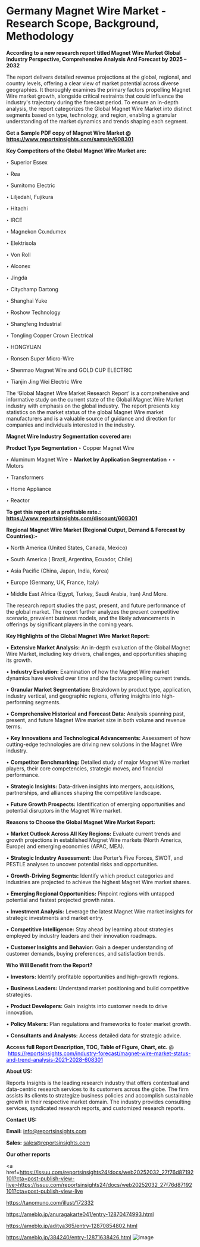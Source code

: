 # Germany Magnet Wire Market - Research Scope, Background, Methodology

<strong>According to a new research report titled Magnet Wire Market Global Industry Perspective, Comprehensive Analysis And Forecast by 2025 – 2032</strong>

The report delivers detailed revenue projections at the global, regional, and country levels, offering a clear view of market potential across diverse geographies. It thoroughly examines the primary factors propelling Magnet Wire market growth, alongside critical restraints that could influence the industry's trajectory during the forecast period. To ensure an in-depth analysis, the report categorizes the Global Magnet Wire Market into distinct segments based on type, technology, and region, enabling a granular understanding of the market dynamics and trends shaping each segment.

<strong>Get a Sample PDF copy of Magnet Wire Market </strong><strong>@<a href=https://www.reportsinsights.com/sample/608301 style=color:#0000ff;> https://www.reportsinsights.com/sample/608301</a></strong></font>

<strong>Key Competitors of the Global Magnet Wire Market are:</strong>

‣ Superior Essex

‣ Rea

‣ Sumitomo Electric

‣ Liljedahl, Fujikura

‣ Hitachi

‣ IRCE

‣ Magnekon
 Co.ndumex

‣ Elektrisola

‣ Von Roll

‣ Alconex

‣ Jingda

‣ Citychamp Dartong

‣ Shanghai Yuke

‣ Roshow Technology

‣ Shangfeng Industrial

‣ Tongling Copper Crown Electrical

‣ HONGYUAN

‣ Ronsen Super Micro-Wire

‣ Shenmao Magnet Wire and GOLD CUP ELECTRIC

‣ Tianjin Jing Wei Electric Wire

The ‘Global Magnet Wire Market Research Report’ is a comprehensive and informative study on the current state of the Global Magnet Wire Market industry with emphasis on the global industry. The report presents key statistics on the market status of the global Magnet Wire market manufacturers and is a valuable source of guidance and direction for companies and individuals interested in the industry.

<strong>Magnet Wire Industry Segmentation covered are:</strong>

<strong>Product Type Segmentation</strong>
‣
Copper Magnet Wire

‣ Aluminum Magnet Wire
‣ 
<strong>Market by Application Segmentation</strong>
‣
‣  Motors

‣ Transformers

‣ Home Appliance

‣ Reactor

<strong>To get this report at a profitable rate.: <a href=https://www.reportsinsights.com/discount/608301 style=color:#0000ff;>https://www.reportsinsights.com/discount/608301</a></strong></font>

<strong>Regional Magnet Wire Market (Regional Output, Demand &amp; Forecast by Countries):-</strong>

• North America (United States, Canada, Mexico)

• South America ( Brazil, Argentina, Ecuador, Chile)

• Asia Pacific (China, Japan, India, Korea)

• Europe (Germany, UK, France, Italy)

• Middle East Africa (Egypt, Turkey, Saudi Arabia, Iran) And More.

The research report studies the past, present, and future performance of the global market. The report further analyzes the present competitive scenario, prevalent business models, and the likely advancements in offerings by significant players in the coming years.

<strong>Key Highlights of the Global Magnet Wire Market Report:</strong>

• <strong>Extensive Market Analysis:</strong> An in-depth evaluation of the Global Magnet Wire Market, including key drivers, challenges, and opportunities shaping its growth.

• <strong>Industry Evolution:</strong> Examination of how the Magnet Wire market dynamics have evolved over time and the factors propelling current trends.

• <strong>Granular Market Segmentation:</strong> Breakdown by product type, application, industry vertical, and geographic regions, offering insights into high-performing segments.

• <strong>Comprehensive Historical and Forecast Data:</strong> Analysis spanning past, present, and future Magnet Wire market size in both volume and revenue terms.

• <strong>Key Innovations and Technological Advancements:</strong> Assessment of how cutting-edge technologies are driving new solutions in the Magnet Wire industry.

• <strong>Competitor Benchmarking:</strong> Detailed study of major Magnet Wire market players, their core competencies, strategic moves, and financial performance.

• <strong>Strategic Insights:</strong> Data-driven insights into mergers, acquisitions, partnerships, and alliances shaping the competitive landscape.

• <strong>Future Growth Prospects:</strong> Identification of emerging opportunities and potential disruptors in the Magnet Wire market.

<strong>Reasons to Choose the Global Magnet Wire Market Report:</strong>

• <strong>Market Outlook Across All Key Regions:</strong> Evaluate current trends and growth projections in established Magnet Wire markets (North America, Europe) and emerging economies (APAC, MEA).

• <strong>Strategic Industry Assessment:</strong> Use Porter’s Five Forces, SWOT, and PESTLE analyses to uncover potential risks and opportunities.

• <strong>Growth-Driving Segments:</strong> Identify which product categories and industries are projected to achieve the highest Magnet Wire market shares.

• <strong>Emerging Regional Opportunities:</strong> Pinpoint regions with untapped potential and fastest projected growth rates.

• <strong>Investment Analysis:</strong> Leverage the latest Magnet Wire market insights for strategic investments and market entry.

• <strong>Competitive Intelligence:</strong> Stay ahead by learning about strategies employed by industry leaders and their innovation roadmaps.

• <strong>Customer Insights and Behavior:</strong> Gain a deeper understanding of customer demands, buying preferences, and satisfaction trends.

<strong>Who Will Benefit from the Report?</strong>

• <strong>Investors:</strong> Identify profitable opportunities and high-growth regions.

• <strong>Business Leaders:</strong> Understand market positioning and build competitive strategies.

• <strong>Product Developers:</strong> Gain insights into customer needs to drive innovation.

• <strong>Policy Makers:</strong> Plan regulations and frameworks to foster market growth.

• <strong>Consultants and Analysts:</strong> Access detailed data for strategic advice.
</ul>
<strong>Access full Report Description, TOC, Table of Figure, Chart, etc. </strong>@  <a href=https://reportsinsights.com/industry-forecast/magnet-wire-market-status-and-trend-analysis-2021-2028-608301 style=color:#0000ff;>https://reportsinsights.com/industry-forecast/magnet-wire-market-status-and-trend-analysis-2021-2028-608301</a></font>

<strong><strong>About US</strong>:</strong>

Reports Insights is the leading research industry that offers contextual and data-centric research services to its customers across the globe. The firm assists its clients to strategize business policies and accomplish sustainable growth in their respective market domain. The industry provides consulting services, syndicated research reports, and customized research reports.

<strong>Contact US:</strong>

<p class=""""><b>Email:</b> <a href=mailto:info@reportsinsights.com>info@reportsinsights.com</a></p>
<p class=""""><b>Sales:</b> <a href=mailto:sales@reportsinsights.com>sales@reportsinsights.com</a></p>

<strong>Our other reports</strong>

<a href=https://issuu.com/reportsinsights24/docs/web20252032_27f76d87192101?cta=post-publish-view-live>https://issuu.com/reportsinsights24/docs/web20252032_27f76d87192101?cta=post-publish-view-live</a>

<a href=https://tanomuno.com/illust/172332>https://tanomuno.com/illust/172332</a>

<a href=https://ameblo.jp/anuragakarte041/entry-12870474993.html>https://ameblo.jp/anuragakarte041/entry-12870474993.html</a>

<a href=https://ameblo.jp/aditya365/entry-12870854802.html>https://ameblo.jp/aditya365/entry-12870854802.html</a>

<a href=https://ameblo.jp/384240/entry-12871638426.html>https://ameblo.jp/384240/entry-12871638426.html</a>
![image](https://github.com/user-attachments/assets/30f50a07-3ece-4004-a2a6-af3ebc30548a)
